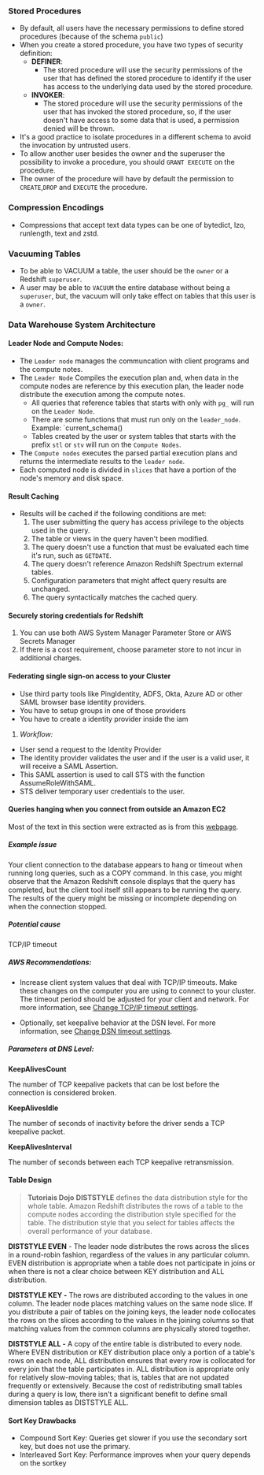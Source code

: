 ### Stored Procedures
- By default, all users have the necessary permissions to define stored procedures (because of the schema `public`)
- When you create a stored procedure, you have two types of security definition:
	- **DEFINER**:
		- The stored procedure will use the security permissions of the user that has defined the stored procedure to identify if the user has access to the underlying data used by the stored procedure.
	- **INVOKER**:
		- The stored procedure will use the security permissions of the user that has invoked the stored procedure, so, if the user doesn't have access to some data that is used, a permission denied will be thrown.
- It's a good practice to isolate procedures in a different schema to avoid the invocation by untrusted users.
- To allow another user besides the owner and the superuser the possibility to invoke a procedure, you should `GRANT EXECUTE` on the procedure.
- The owner of the procedure will have by default the permission to `CREATE`,`DROP` and `EXECUTE` the procedure.
### Compression Encodings
- Compressions that accept text data types can be one of bytedict, lzo, runlength, text and zstd.
### Vacuuming Tables
- To be able to VACUUM a table, the user should be the `owner` or a Redshift `superuser`.
- A user may be able to `VACUUM` the entire database without being a `superuser`, but, the vacuum will only take effect on tables that this user is a `owner`.
### Data Warehouse System Architecture
#### Leader Node and Compute Nodes:
- The `Leader node` manages the communcation with client programs and the compute notes.
- The `Leader Node` Compiles the execution plan and, when data in the compute nodes are reference by this execution plan, the leader node distribute the execution among the compute notes.
	- All queries that reference tables that starts with only with `pg_` will run on the `Leader Node`.
	- There are some functions that must run only on the `leader_node`. Example: `current_schema()
	- Tables created by the user or system tables that starts with the prefix `stl` or `stv` will run on the `Compute Nodes`.
- The `Compute nodes` executes the parsed partial execution plans and returns the intermediate results to the `leader node`.
- Each computed node is divided in `slices` that have a portion of the node's memory and disk space.


#### Result Caching
- Results will be cached if the following conditions are met:
	1. The user submitting the query has access privilege to the objects used in the query.
	2. The table or views in the query haven't been modified.
	3. The query doesn't use a function that must be evaluated each time it's run, such as `GETDATE`.
	4. The query doesn't reference Amazon Redshift Spectrum external tables.
	5. Configuration parameters that might affect query results are unchanged.
	6. The query syntactically matches the cached query.


#### Securely storing credentials for Redshift
1. You can use both AWS System Manager Parameter Store or AWS Secrets Manager
2. If there is a cost requirement, choose parameter store to not incur in additional charges.


#### Federating single sign-on access to your Cluster
- Use third party tools like PingIdentity, ADFS, Okta, Azure AD or other SAML browser base identity providers.
- You have to setup groups in one of those providers
- You have to create a identity provider inside the iam


1. *Workflow:*
- User send a request to the Identity Provider
- The identity provider validates the user and if the user is a valid user, it will receive a SAML Assertion.
- This SAML assertion is used to call STS with the function AssumeRoleWithSAML.
- STS deliver temporary user credentials to the user.


#### Queries hanging when you connect from outside an Amazon EC2

Most of the text in this section were extracted as is from this [webpage](https://docs.aws.amazon.com/redshift/latest/mgmt/connecting-firewall-guidance.html).

##### Example issue

Your client connection to the database appears to hang or timeout when running long queries, such as a COPY command. In this case, you might observe that the Amazon Redshift console displays that the query has completed, but the client tool itself still appears to be running the query. The results of the query might be missing or incomplete depending on when the connection stopped.

##### Potential cause
TCP/IP timeout

##### AWS Recommendations:
-   Increase client system values that deal with TCP/IP timeouts. Make these changes on the computer you are using to connect to your cluster. The timeout period should be adjusted for your client and network. For more information, see [Change TCP/IP timeout settings](https://docs.aws.amazon.com/redshift/latest/mgmt/connecting-firewall-guidance.html#connecting-firewall-guidance.change-tcpip-settings).
    
-   Optionally, set keepalive behavior at the DSN level. For more information, see [Change DSN timeout settings](https://docs.aws.amazon.com/redshift/latest/mgmt/connecting-firewall-guidance.html#connecting-firewall-guidance.change-dsn-settings).


##### Parameters at DNS Level:
**KeepAlivesCount**

The number of TCP keepalive packets that can be lost before the connection is considered broken.

**KeepAlivesIdle**

The number of seconds of inactivity before the driver sends a TCP keepalive packet.

**KeepAlivesInterval**

The number of seconds between each TCP keepalive retransmission.



#### Table Design


> **Tutoriais Dojo**
**DISTSTYLE** defines the data distribution style for the whole table. Amazon Redshift distributes the rows of a table to the compute nodes according the distribution style specified for the table. The distribution style that you select for tables affects the overall performance of your database.
>
**DISTSTYLE EVEN** - The leader node distributes the rows across the slices in a round-robin fashion, regardless of the values in any particular column. EVEN distribution is appropriate when a table does not participate in joins or when there is not a clear choice between KEY distribution and ALL distribution.
>
**DISTSTYLE KEY -** The rows are distributed according to the values in one column. The leader node places matching values on the same node slice. If you distribute a pair of tables on the joining keys, the leader node collocates the rows on the slices according to the values in the joining columns so that matching values from the common columns are physically stored together.
>
**DISTSTYLE ALL -** A copy of the entire table is distributed to every node. Where EVEN distribution or KEY distribution place only a portion of a table's rows on each node, ALL distribution ensures that every row is collocated for every join that the table participates in. ALL distribution is appropriate only for relatively slow-moving tables; that is, tables that are not updated frequently or extensively. Because the cost of redistributing small tables during a query is low, there isn't a significant benefit to define small dimension tables as DISTSTYLE ALL.


#### Sort Key Drawbacks
- Compound Sort Key: Queries get slower if you use the secondary sort key, but does not use the primary.
- Interleaved Sort Key: Performance improves when your query depends on the sortkey